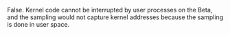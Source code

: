 False. Kernel code cannot be interrupted by user processes on the Beta, and the sampling would not capture kernel addresses because the sampling is done in user space.